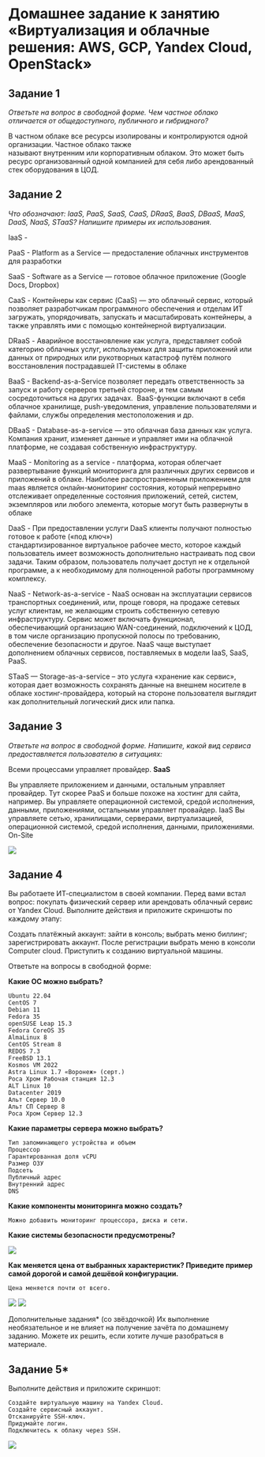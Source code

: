 # Домашнее задание к занятию «Виртуализация и облачные решения: AWS, GCP, Yandex Cloud, OpenStack»

## Задание 1

*Ответьте на вопрос в свободной форме. Чем частное облако отличается от общедоступного, публичного и гибридного?*

В частном облаке все ресурсы изолированы и контролируются одной организации. Частное облако также называют внутренним или корпоративным облаком.  Это может быть ресурс организованный одной компанией для себя либо арендованный стек оборудования в ЦОД.

## Задание 2

*Что обозначают: IaaS, PaaS, SaaS, CaaS, DRaaS, BaaS, DBaaS, MaaS, DaaS, NaaS, STaaS? Напишите примеры их использования.*

IaaS - 

PaaS - Platform as a Service — предосталение облачных инструментов для разработки

SaaS - Software as a Service — готовое облачное приложение (Google Docs, Dropbox) 

CaaS - Контейнеры как сервис (CaaS) — это облачный сервис, который позволяет разработчикам программного обеспечения и отделам ИТ загружать, упорядочивать, запускать и масштабировать контейнеры, а также управлять ими с помощью контейнерной виртуализации.

DRaaS - Аварийное восстановление как услуга, представляет собой категорию облачных услуг, используемых для защиты приложений или данных от природных или рукотворных катастроф путём полного восстановления пострадавшей IT-системы в облаке 

BaaS - Backend-as-a-Service позволяет передать ответственность за запуск и работу серверов третьей стороне, и тем самым сосредоточиться на других задачах.  BaaS-функции включают в себя облачное хранилище, push-уведомления, управление пользователями и файлами, службы определения местоположения и др. 

DBaaS - Database-as-a-service — это облачная база данных как услуга. Компания хранит, изменяет данные и управляет ими на облачной платформе, не создавая собственную инфраструктуру. 

MaaS - Monitoring as a service - платформа, которая облегчает развертывание функций мониторинга для различных других сервисов и приложений в облаке. Наиболее распространенным приложением для maas является онлайн-мониторинг состояния, который непрерывно отслеживает определенные состояния приложений, сетей, систем, экземпляров или любого элемента, которые могут быть развернуты в облаке

DaaS - При предоставлении услуги DaaS клиенты получают полностью готовое к работе («под ключ») стандартизированное виртуальное рабочее место, которое каждый пользователь имеет возможность дополнительно настраивать под свои задачи. Таким образом, пользователь получает доступ не к отдельной программе, а к необходимому для полноценной работы программному комплексу. 

NaaS -  Network-as-a-service - NaaS основан на эксплуатации сервисов транспортных соединений, или, проще говоря, на продаже сетевых услуг клиентам, не желающим строить собственную сетевую инфраструктуру. Сервис может включать функционал, обеспечивающий организацию WAN-соединений, подключений к ЦОД, в том числе организацию пропускной полосы по требованию, обеспечение безопасности и другое. NaaS чаще выступает дополнением облачных сервисов, поставляемых в модели IaaS, SaaS, PaaS.

STaaS — Storage-as-a-service – это услуга «хранение как сервис», которая дает возможность сохранять данные на внешнем носителе в облаке хостинг-провайдера, который на стороне пользователя выглядит как дополнительный логический диск или папка.
 

## Задание 3

*Ответьте на вопрос в свободной форме. Напишите, какой вид сервиса предоставляется пользователю в ситуациях:*

Всеми процессами управляет провайдер.  **SaaS**

Вы управляете приложением и данными, остальным управляет провайдер.
Тут скорее PaaS и больше похоже на хостинг для сайта, например.
Вы управляете операционной системой, средой исполнения, данными, приложениями, остальными управляет провайдер.
IaaS
Вы управляете сетью, хранилищами, серверами, виртуализацией, операционной системой, средой исполнения, данными, приложениями.
On-Site

![](./homework-1/image-05.jpg)

 

## Задание 4
Вы работаете ИТ-специалистом в своей компании. Перед вами встал вопрос: покупать физический сервер или арендовать облачный сервис от Yandex Cloud.
Выполните действия и приложите скриншоты по каждому этапу:

Создать платёжный аккаунт:
зайти в консоль;
выбрать меню биллинг;
зарегистрировать аккаунт.
После регистрации выбрать меню в консоли Computer cloud.
Приступить к созданию виртуальной машины.

Ответьте на вопросы в свободной форме:

**Какие ОС можно выбрать?**

    Ubuntu 22.04 
    CentOS 7 
    Debian 11 
    Fedora 35 
    openSUSE Leap 15.3 
    Fedora CoreOS 35 
    AlmaLinux 8 
    CentOS Stream 8 
    REDOS 7.3 
    FreeBSD 13.1 
    Kosmos VM 2022 
    Astra Linux 1.7 «Воронеж» (серт.) 
    Роса Хром Рабочая станция 12.3 
    ALT Linux 10 
    Datacenter 2019 
    Альт Сервер 10.0 
    Альт СП Сервер 8 
    Роса Хром Сервер 12.3

**Какие параметры сервера можно выбрать?**

    Тип запоминающего устройства и объем 
    Процессор 
    Гарантированная доля vCPU 
    Размер ОЗУ 
    Подсеть 
    Публичный адрес 
    Внутренний адрес 
    DNS

**Какие компоненты мониторинга можно создать?**

    Можно добавить мониторинг процессора, диска и сети.

**Какие системы безопасности предусмотрены?**

![](./homework-1/image-01.jpg)

**Как меняется цена от выбранных характеристик? Приведите пример самой дорогой и самой дешёвой конфигурации.**

    Цена меняется почти от всего.
![](./homework-1/image-02.jpg) ![](./homework-1/image-03.jpg)






Дополнительные задания* (со звёздочкой)
Их выполнение необязательное и не влияет на получение зачёта по домашнему заданию. Можете их решить, если хотите лучше разобраться в материале.

## Задание 5*
Выполните действия и приложите скриншот:

	Создайте виртуальную машину на Yandex Cloud.
	Создайте сервисный аккаунт.
	Отсканируйте SSH-ключ.
	Придумайте логин.
	Подключитесь к облаку через SSH.

![](./homework-1/image-04.jpg)
